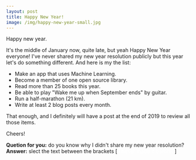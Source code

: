 ```yaml
---
layout: post
title: Happy New Year!
image: /img/happy-new-year-small.jpg
---
```

Happy new year.

It's the middle of January now,  quite late, but yeah Happy New Year everyone!
I've never shared my new year resolution publicly but this year let's do something different. And here is my the list:
* Make an app that uses Machine Learning.
* Become a member of one open source library.
* Read more than 25 books this year.
* Be able to play "Wake me up when September ends" by guitar.
* Run a half-marathon (21 km).
* Write at least 2 blog posts every month.

That enough, and I definitely will have a post at the end of 2019 to review all those items.

Cheers!

**Quetion for you:** do you know why I didn't share my new year resolution?  
**Answer:** slect the text between the brackets [<span style="color:#FFFFFF"> I never made it before.</span> ]
